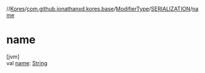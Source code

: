 //[Kores](../../../../index.md)/[com.github.jonathanxd.kores.base](../../index.md)/[ModifierType](../index.md)/[SERIALIZATION](index.md)/[name](name.md)

# name

[jvm]\
val [name](name.md): [String](https://kotlinlang.org/api/latest/jvm/stdlib/kotlin/-string/index.html)
